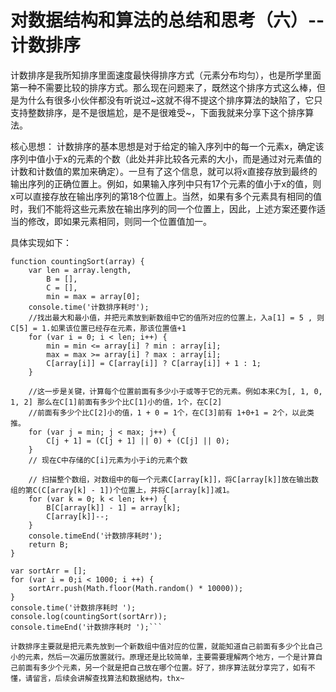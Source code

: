 # 对数据结构和算法的总结和思考（六）--计数排序 

计数排序是我所知排序里面速度最快得排序方式（元素分布均匀），也是所学里面第一种不需要比较的排序方式。那么现在问题来了，既然这个排序方式这么棒，但是为什么有很多小伙伴都没有听说过~这就不得不提这个排序算法的缺陷了，它只支持整数排序，是不是很尴尬，是不是很难受~，下面我就来分享下这个排序算法。

核心思想：
计数排序的基本思想是对于给定的输入序列中的每一个元素x，确定该序列中值小于x的元素的个数（此处并非比较各元素的大小，而是通过对元素值的计数和计数值的累加来确定）。一旦有了这个信息，就可以将x直接存放到最终的输出序列的正确位置上。例如，如果输入序列中只有17个元素的值小于x的值，则x可以直接存放在输出序列的第18个位置上。当然，如果有多个元素具有相同的值时，我们不能将这些元素放在输出序列的同一个位置上，因此，上述方案还要作适当的修改，即如果元素相同，则同一个位置值加一。

具体实现如下：

```javascript// 计数排序法
function countingSort(array) {
    var len = array.length,
        B = [],
        C = [],
        min = max = array[0];
    console.time('计数排序耗时');
    //找出最大和最小值，并把元素放到新数组中它的值所对应的位置上，入a[1] = 5 , 则C[5] = 1.如果该位置已经存在元素，那该位置值+1
    for (var i = 0; i < len; i++) {
        min = min <= array[i] ? min : array[i];
        max = max >= array[i] ? max : array[i];
        C[array[i]] = C[array[i]] ? C[array[i]] + 1 : 1;
    }

    //这一步是关键，计算每个位置前面有多少小于或等于它的元素。例如本来C为[, 1, 0, 1, 2] 那么在C[1]前面有多少个比C[1]小的值，1个，在C[2]
    //前面有多少个比C[2]小的值，1 + 0 = 1个，在C[3]前有 1+0+1 = 2个，以此类推。
    for (var j = min; j < max; j++) {
        C[j + 1] = (C[j + 1] || 0) + (C[j] || 0);
    }
    // 现在C中存储的C[i]元素为小于i的元素个数

    // 扫描整个数组，对数组中的每一个元素C[array[k]]，将C[array[k]]放在输出数组的第C(C[array[k] - 1])个位置上，并将C[array[k]]减1。
    for (var k = 0; k < len; k++) {
        B[C[array[k]] - 1] = array[k];
        C[array[k]]--;
    }
    console.timeEnd('计数排序耗时');
    return B;
}

var sortArr = [];
for (var i = 0;i < 1000; i ++) {
    sortArr.push(Math.floor(Math.random() * 10000));
}
console.time('计数排序耗时 ');
console.log(countingSort(sortArr)); 
console.timeEnd('计数排序耗时 ');```

计数排序主要就是把元素先放到一个新数组中值对应的位置，就能知道自己前面有多少个比自己小的元素，然后一次遍历放置就行。原理还是比较简单，主要需要理解两个地方，一个是计算自己前面有多少个元素，另一个就是把自己放在哪个位置。好了，排序算法就分享完了，如有不懂，请留言，后续会讲解查找算法和数据结构，thx~

